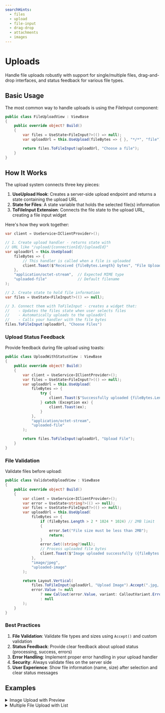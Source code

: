 ```yaml
---
searchHints:
  - files
  - upload
  - file-input
  - drag-drop
  - attachments
  - images
---
```


# Uploads

<Ingress>
Handle file uploads robustly with support for single/multiple files, drag-and-drop interfaces, and status feedback for various file types.
</Ingress>

## Basic Usage

The most common way to handle uploads is using the FileInput component:

```csharp demo-below
public class FileUploadView : ViewBase
{
    public override object? Build()
    {
        var files = UseState<FileInput?>(() => null);
        var uploadUrl = this.UseUpload(fileBytes => { }, "*/*", "file");

        return files.ToFileInput(uploadUrl, "Choose a file");
    }
}
```

## How It Works

The upload system connects three key pieces:

1. **UseUpload Hook**: Creates a server-side upload endpoint and returns a state containing the upload URL
2. **State for Files**: A state variable that holds the selected file(s) information
3. **ToFileInput Extension**: Connects the file state to the upload URL, creating a file input widget

Here's how they work together:

```csharp
var client = UseService<IClientProvider>();

// 1. Create upload handler - returns state with
// URL like "/upload/{connectionId}/{uploadId}"
var uploadUrl = this.UseUpload(
    fileBytes => {
        // This handler is called when a file is uploaded
        client.Toast($"Received {fileBytes.Length} bytes", "File Uploaded");
    },
    "application/octet-stream",  // Expected MIME type
    "uploaded-file"              // Default filename
);

// 2. Create state to hold file information
var files = UseState<FileInput?>(() => null);

// 3. Connect them with ToFileInput - creates a widget that:
//    - Updates the files state when user selects files
//    - Automatically uploads to the uploadUrl
//    - Calls your handler with the file bytes
files.ToFileInput(uploadUrl, "Choose Files")
```

### Upload Status Feedback

Provide feedback during file upload using toasts:

```csharp demo-below
public class UploadWithStatusView : ViewBase
{
    public override object? Build()
    {
        var client = UseService<IClientProvider>();
        var files = UseState<FileInput?>(() => null);
        var uploadUrl = this.UseUpload(
            fileBytes => {
                try {
                    client.Toast($"Successfully uploaded {fileBytes.Length} bytes", "Upload Complete");
                } catch (Exception ex) {
                    client.Toast(ex);
                }
            },
            "application/octet-stream",
            "uploaded-file"
        );

        return files.ToFileInput(uploadUrl, "Upload File");
    }
}
```

### File Validation

Validate files before upload:

```csharp demo-below
public class ValidatedUploadView : ViewBase
{
    public override object? Build()
    {
        var client = UseService<IClientProvider>();
        var error = UseState<string?>(() => null);
        var files = UseState<FileInput?>(() => null);
        var uploadUrl = this.UseUpload(
            fileBytes => {
                if (fileBytes.Length > 2 * 1024 * 1024) // 2MB limit
                {
                    error.Set("File size must be less than 2MB");
                    return;
                }
                error.Set((string?)null);
                // Process uploaded file bytes
                client.Toast($"Image uploaded successfully ({fileBytes.Length} bytes)", "Success");
            },
            "image/jpeg",
            "uploaded-image"
        );

        return Layout.Vertical(
            files.ToFileInput(uploadUrl, "Upload Image").Accept(".jpg,.jpeg,.png"),
            error.Value != null
                ? new Callout(error.Value, variant: CalloutVariant.Error)
                : null
        );
    }
}
```

### Best Practices

1. **File Validation**: Validate file types and sizes using `Accept()` and custom validation
2. **Status Feedback**: Provide clear feedback about upload status (processing, success, errors)
3. **Error Handling**: Implement proper error handling in your upload handler
4. **Security**: Always validate files on the server side
5. **User Experience**: Show file information (name, size) after selection and clear status messages

<WidgetDocs Type="Ivy.FileInput" ExtensionTypes="Ivy.FileInputExtensions" SourceUrl="https://github.com/Ivy-Interactive/Ivy-Framework/blob/main/Ivy/Widgets/Inputs/FileInput.cs"/>

## Examples

<Details>
<Summary>
Image Upload with Preview
</Summary>
<Body>

```csharp demo-below
public class ImageUploadView : ViewBase
{
    public override object? Build()
    {
        var client = UseService<IClientProvider>();
        var preview = UseState<string?>(() => null);
        var files = UseState<FileInput?>(() => null);
        var uploadUrl = this.UseUpload(
            fileBytes => {
                // Create preview URL from uploaded bytes
                preview.Set($"data:image/jpeg;base64,{Convert.ToBase64String(fileBytes)}");
                // Process uploaded file bytes
                client.Toast($"Image uploaded successfully ({fileBytes.Length} bytes)", "Success");
            },
            "image/jpeg",
            "uploaded-image"
        );

        return Layout.Vertical(
            files.ToFileInput(uploadUrl, "Upload Image").Accept("image/*"),
            preview.Value != null
                ? new Image(preview.Value)
                : null
        );
    }
}

```

</Body>
</Details>

<Details>
<Summary>
Multiple File Upload with List
</Summary>
<Body>

```csharp demo-below
public class MultiFileUploadView : ViewBase
{
    public override object? Build()
    {
        var client = UseService<IClientProvider>();
        var uploadedFiles = UseState(() => new List<string>());
        var newFiles = UseState<IEnumerable<FileInput>?>(() => null);
        var uploadUrl = this.UseUpload(
            fileBytes => {
                // Process uploaded file bytes
                client.Toast($"File uploaded ({fileBytes.Length} bytes)", "Upload Complete");
                // Add to list of uploaded files
                uploadedFiles.Set(uploadedFiles.Value.Append($"File {uploadedFiles.Value.Count + 1}").ToList());
            },
            "application/octet-stream",
            "uploaded-files"
        );

        return Layout.Vertical(
            newFiles.ToFileInput(uploadUrl, "Upload Files"),
            uploadedFiles.Value.Any() 
                ? new List(uploadedFiles.Value.Select(f => Text.Inline(f)))
                : null
        );
    }
}
```

</Body>
</Details>
